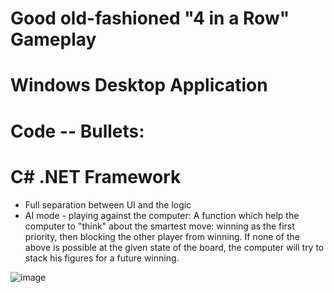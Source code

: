 # Good old-fashioned "4 in a Row" Gameplay
# Windows Desktop Application
# Code -- Bullets:
# C# .NET Framework
* Full separation between UI and the logic
* AI mode - playing against the computer: A function which help the computer to "think" about the smartest move: winning as the first priority, then blocking the other
player from winning. If none of the above is possible at the given state of the board, the computer will try to stack his figures for a future winning. 


![image](https://user-images.githubusercontent.com/75504717/162627134-03a9c13a-270c-4516-8831-9c65adacd55a.png)
